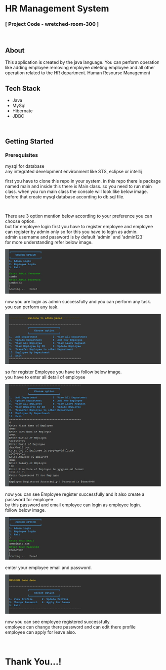 # HR Management System 
### [ Project Code - wretched-room-300 ]
<br>

## About
This application is created by the java language. You can perform operation like adding employee removing employee deleting employee and all other operation related to the HR department. Human Resourse  Management
<br>

## Tech Stack 
- Java
- MySql
- Hibernate
- JDBC

<br>

## Getting Started
### Prerequisites 
mysql for database
<br>
any integrated development environment like STS, eclipse or intellij
<br>

first you have to clone this repo in your system. 
in this repo there is package named main and inside this there is Main class. so you need to run main class.
when you run main class the console will look like below image.
before that create mysql database according to db.sql file.

<br>




There are 3 option mention below according to your preference you can choose option.
<br>
but for employee login first you have to register employee and employee can register by admin only so for this you have to login as admin. 
<br>
admin username and password is by default 'admin' and 'admin123'
<br>
for more understanding refer below image.


![alt text](https://github.com/dineshjangid03/project_photo/blob/main/hr/admin_login.jpg?raw=true)

now you are login as admin successfully and you can perform any task.
<br>
you can perform any task.


![alt text](https://github.com/dineshjangid03/project_photo/blob/main/hr/admin_panel.jpg?raw=true)

so for register Employee you have to follow below image.
<br>
you have to enter all detail of employee

![alt text](https://github.com/dineshjangid03/project_photo/blob/main/hr/reg_emp.jpg?raw=true)

now you can see Employee register successfully and it also create a password for employee
<br>
by this password and email employee can login as employee login.
<br>
follow below image.

![alt text](https://github.com/dineshjangid03/project_photo/blob/main/hr/emp_login.jpg?raw=true)

emter your employee email and password.

![alt text](https://github.com/dineshjangid03/project_photo/blob/main/hr/emp_panel.jpg?raw=true)

now you can see employee registered successfully.
<br>
employee can change there password and can edit there profile
<br>
employee can apply for leave also.

<br>

# Thank You...!

